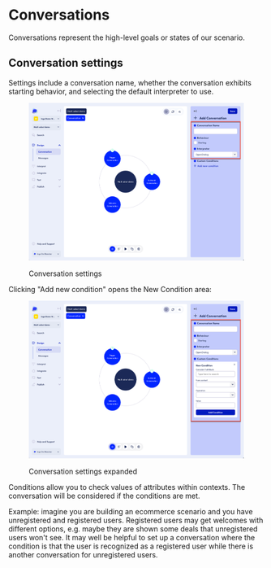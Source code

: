 # Conversations

Conversations represent the high-level goals or states of our scenario.&#x20;

## Conversation settings

Settings include a conversation name, whether the conversation exhibits starting behavior, and selecting the default interpreter to use.&#x20;

<figure><img src="../../../.gitbook/assets/2023-05-18_15-08-12.png" alt=""><figcaption><p>Conversation settings</p></figcaption></figure>

Clicking "Add new condition" opens the New Condition area:

<figure><img src="../../../.gitbook/assets/2023-05-18_15-09-06.png" alt=""><figcaption><p>Conversation settings expanded</p></figcaption></figure>

Conditions allow you to check values of attributes within contexts. The conversation will be considered if the conditions are met.&#x20;

Example: imagine you are building an ecommerce scenario and you have unregistered and registered users. Registered users may get welcomes with different options, e.g. maybe they are shown some deals that unregistered users won't see. It may well be helpful to set up a conversation where the condition is that the user is recognized as a registered user while there is another conversation for unregistered users.&#x20;
